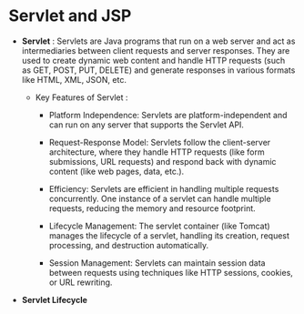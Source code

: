 # Servlet and JSP

* **Servlet** :  Servlets are Java programs that run on a web server and act as intermediaries between client requests and server responses. They are used to create dynamic web content and handle HTTP requests (such as GET, POST, PUT, DELETE) and generate responses in various formats like HTML, XML, JSON, etc.
  * Key Features of Servlet :
      - Platform Independence: Servlets are platform-independent and can run on any server that supports the Servlet API.

      - Request-Response Model: Servlets follow the client-server architecture, where they handle HTTP requests (like form submissions, URL requests) and respond back with dynamic content (like web pages, data, etc.).

      - Efficiency: Servlets are efficient in handling multiple requests concurrently. One instance of a servlet can handle multiple requests, reducing the memory and resource footprint.

      - Lifecycle Management: The servlet container (like Tomcat) manages the lifecycle of a servlet, handling its creation, request processing, and destruction automatically.

      - Session Management: Servlets can maintain session data between requests using techniques like HTTP sessions, cookies, or URL rewriting.

* **Servlet Lifecycle**
